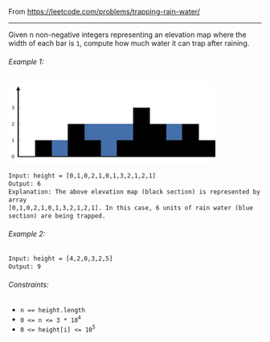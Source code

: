 From https://leetcode.com/problems/trapping-rain-water/

----

Given n non-negative integers representing an elevation map where the width of each bar is `1`,
compute how much water it can trap after raining.

###### Example 1:

![Example 1 image](rainwatertrap.png)
```
Input: height = [0,1,0,2,1,0,1,3,2,1,2,1]
Output: 6
Explanation: The above elevation map (black section) is represented by array
[0,1,0,2,1,0,1,3,2,1,2,1]. In this case, 6 units of rain water (blue section) are being trapped.
```

###### Example 2:

```
Input: height = [4,2,0,3,2,5]
Output: 9
```
 
###### Constraints:

* `n == height.length`
* `0 <= n <= 3 * 10`<sup>`4`</sup>
* `0 <= height[i] <= 10`<sup>`5`</sup>